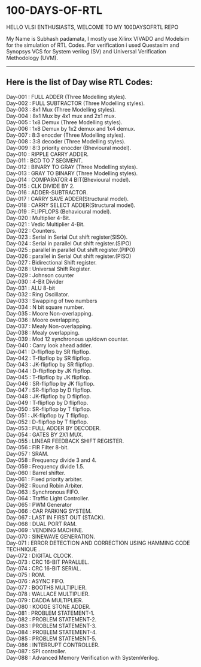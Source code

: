 # 100-DAYS-OF-RTL

HELLO VLSI ENTHUSIASTS, WELCOME TO MY 100DAYSOFRTL REPO

My Name is Subhash padamata, I mostly use Xilinx VIVADO and Modelsim for the simulation of RTL Codes. For verification i used Questasim and Synopsys VCS for System verilog (SV) and Universal Verification Methodology (UVM).

<hr>
  
<h2>Here is the list of Day wise RTL Codes:</h2>

Day-001 : FULL ADDER (Three Modelling styles). <br>
Day-002 : FULL SUBTRACTOR (Three Modelling styles). <br>
Day-003 : 8x1 Mux (Three Modelling styles).<br>
Day-004 : 8x1 Mux by 4x1 mux and 2x1 mux.<br>
Day-005 : 1x8 Demux (Three Modelling styles).<br>
Day-006 : 1x8 Demux by 1x2 demux and 1x4 demux.<br>
Day-007 : 8:3 enocder (Three Modelling styles).<br>
Day-008 : 3:8 decoder (Three Modelling styles).<br>
Day-009 : 8:3 priority enocder (Bhevioural model).<br>
Day-010 : RIPPLE CARRY ADDER. <br>
Day-011 : BCD TO 7 SEGMENT. <br>
Day-012 : BINARY TO GRAY (Three Modelling styles). <br>
Day-013 : GRAY TO BINARY (Three Modelling styles).<br>
Day-014 : COMPARATOR 4 BIT(Bhevioural model).<br>
Day-015 : CLK DIVIDE BY 2.<br>
Day-016 : ADDER-SUBTRACTOR.<br>
Day-017 : CARRY SAVE ADDER(Structural model).<br>
Day-018 : CARRY SELECT ADDER(Structural model).<br>
Day-019 : FLIPFLOPS (Behavioural model).<br>
Day-020 : Multiplier 4-Bit.<br>
Day-021 : Vedic Multiplier 4-Bit.<br>
Day-022 : Counters.<br>
Day-023 : Serial in Serial Out shift register(SISO).<br>
Day-024 : Serial in parallel Out shift register.(SIPO)<br>
Day-025 : parallel in parallel Out shift register.(PIPO)<br>
Day-026 : parallel in Serial Out shift register.(PISO)<br>
Day-027 : Bidirectional Shift register.<br>
Day-028 : Universal Shift Register.<br>
Day-029 : Johnson counter<br>
Day-030 : 4-Bit Divider <br>
Day-031 : ALU 8-bit<br>
Day-032 : Ring Oscillator.<br>
Day-033 : Swapping of two numbers<br>
Day-034 : N bit square number.<br>
Day-035 : Moore Non-overlapping.<br>
Day-036 : Moore overlapping.<br>
Day-037 : Mealy Non-overlapping.<br>
Day-038 : Mealy overlapping.<br>
Day-039 : Mod 12 synchronous up/down counter.<br>
Day-040 : Carry look ahead adder.<br>
Day-041 : D-flipflop by SR flipflop.<br>
Day-042 : T-flipflop by SR flipflop.<br>
Day-043 : JK-flipflop by SR flipflop.<br>
Day-044 : D-flipflop by JK flipflop.<br>
Day-045 : T-flipflop by JK flipflop.<br>
Day-046 : SR-flipflop by JK flipflop.<br>
Day-047 : SR-flipflop by D flipflop.<br>
Day-048 : JK-flipflop by D flipflop.<br>
Day-049 : T-flipflop by D flipflop.<br>
Day-050 : SR-flipflop by T flipflop.<br>
Day-051 : JK-flipflop by T flipflop.<br>
Day-052 : D-flipflop by T flipflop.<br>
Day-053 : FULL ADDER BY DECODER.<br>
Day-054 : GATES BY 2X1 MUX.<br>
Day-055 : LINEAR FEEDBACK SHIFT REGISTER.<br>
Day-056 : FIR Filter 8-bit.<br>
Day-057 : SRAM.<br>
Day-058 : Frequency divide 3 and 4.<br>
Day-059 : Frequency divide 1.5.<br>
Day-060 : Barrel shifter.<br>
Day-061 : Fixed priority arbiter.<br>
Day-062 : Round Robin Arbiter.<br>
Day-063 : Synchronous FIFO.<br>
Day-064 : Traffic Light Controller.<br>
Day-065 : PWM Generator<br>
Day-066 : CAR PARKING SYSTEM.<br>
Day-067 : LAST IN FIRST OUT (STACK).<br>
Day-068 : DUAL PORT RAM.<br>
Day-069 : VENDING MACHINE.<br>
Day-070 : SINEWAVE GENERATION.<br>
Day-071 : ERROR DETECTION AND CORRECTION USING HAMMING CODE TECHNIQUE .<br>
Day-072 : DIGITAL CLOCK.<br>
Day-073 : CRC 16-BIT PARALLEL.<br>
Day-074 : CRC 16-BIT SERIAL.<br>
Day-075 : ROM.<br>
Day-076 : ASYNC FIFO.<br>
Day-077 : BOOTHS MULTIPLIER.<br>
Day-078 : WALLACE MULTIPLIER.<br>
Day-079 : DADDA MULTIPLIER.<br>
Day-080 : KOGGE STONE ADDER.<br>
Day-081 : PROBLEM STATEMENT-1.<br>
Day-082 : PROBLEM STATEMENT-2.<br>
Day-083 : PROBLEM STATEMENT-3.<br>
Day-084 : PROBLEM STATEMENT-4.<br>
Day-085 : PROBLEM STATEMENT-5.<br>
Day-086 : INTERRUPT CONTROLLER.<br>
Day-087 : SPI controller.<br>
Day-088 : Advanced Memory Verification with SystemVerilog.<br>
